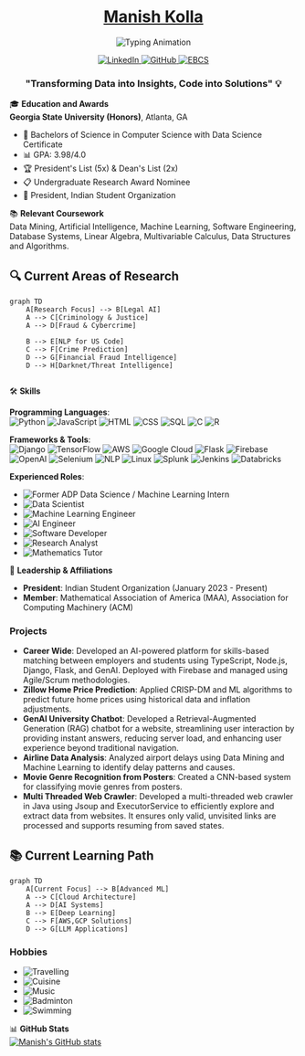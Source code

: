 <div align="center">

  # <a href="https:/manishkolla.com">Manish Kolla</a>


![Typing Animation](https://readme-typing-svg.demolab.com?font=Fira+Code&weight=600&size=28&duration=4000&pause=1000&color=6AD3F7&center=true&vCenter=true&width=550&lines=AI+%26+ML+Engineer;Gen+AI+Engineer;Deep+Learning;Data+Scientist;Software+Developer;Research+Analyst;Data+Engineer)



<a href="https://www.linkedin.com/in/manishkolla/" target="_blank">
  <img src="https://img.shields.io/badge/-Manish%20Kolla-0077B5?style=flat&logo=linkedin&logoColor=white" alt="LinkedIn"/>
</a>


<a href="https://github.com/manishkolla" target="_blank">
  <img src="https://img.shields.io/badge/-GitHub-181717?style=flat&logo=github&logoColor=white" alt="GitHub"/>
</a>

<a href="https://ebcs.gsu.edu/profile/manish-kolla/" target="_blank">
  <img src="https://img.shields.io/badge/-EBCS-0a66c2?style=flat&logo=internet-explorer&logoColor=white" alt="EBCS"/>
</a>


### "Transforming Data into Insights, Code into Solutions" 💡
</div>


🎓 **Education and Awards**  
**Georgia State University (Honors)**, Atlanta, GA
- 🎯 Bachelors of Science in Computer Science with Data Science Certificate
- 📊 GPA: 3.98/4.0
- 🏆 President's List (5x) & Dean's List (2x)
- 📋 Undergraduate Research Award Nominee
- 👥 President, Indian Student Organization

📚 **Relevant Coursework**  
Data Mining, Artificial Intelligence, Machine Learning, Software Engineering, Database Systems, Linear Algebra, Multivariable Calculus, Data Structures and Algorithms.

## 🔍 Current Areas of Research
```mermaid  
graph TD  
    A[Research Focus] --> B[Legal AI]  
    A --> C[Criminology & Justice]  
    A --> D[Fraud & Cybercrime]  

    B --> E[NLP for US Code]  
    C --> F[Crime Prediction]   
    D --> G[Financial Fraud Intelligence]  
    D --> H[Darknet/Threat Intelligence]   


```

🛠️ **Skills**  

**Programming Languages**:  
![Python](https://img.shields.io/badge/-Python-3776AB?style=flat&logo=python&logoColor=white)
![JavaScript](https://img.shields.io/badge/-JavaScript-F7DF1E?style=flat&logo=javascript&logoColor=black)
![HTML](https://img.shields.io/badge/-HTML5-E34F26?style=flat&logo=html5&logoColor=white)
![CSS](https://img.shields.io/badge/-CSS3-1572B6?style=flat&logo=css3&logoColor=white)
![SQL](https://img.shields.io/badge/-SQL-4479A1?style=flat&logo=postgresql&logoColor=white)
![C](https://img.shields.io/badge/-C-A8B9CC?style=flat&logo=c&logoColor=white)
![R](https://img.shields.io/badge/-R-276DC3?style=flat&logo=r&logoColor=white)  

**Frameworks & Tools**:  
![Django](https://img.shields.io/badge/-Django-092E20?style=flat&logo=django&logoColor=white)
![TensorFlow](https://img.shields.io/badge/-TensorFlow-FF6F00?style=flat&logo=tensorflow&logoColor=white)
![AWS](https://img.shields.io/badge/-AWS-232F3E?style=flat&logo=amazon-aws&logoColor=white)
![Google Cloud](https://img.shields.io/badge/-Google%20Cloud-4285F4?style=flat&logo=google-cloud&logoColor=white)
![Flask](https://img.shields.io/badge/-Flask-000000?style=flat&logo=flask&logoColor=white)
![Firebase](https://img.shields.io/badge/-Firebase-FFCA28?style=flat&logo=firebase&logoColor=black)
![OpenAI](https://img.shields.io/badge/-OpenAI-412991?style=flat&logo=openai&logoColor=white)
![Selenium](https://img.shields.io/badge/-Selenium-43B02A?style=flat&logo=selenium&logoColor=white)
![NLP](https://img.shields.io/badge/-NLP-009688?style=flat)
![Linux](https://img.shields.io/badge/-Linux-FCC624?style=flat&logo=linux&logoColor=black)
![Splunk](https://img.shields.io/badge/-Splunk-000000?style=flat&logo=splunk&logoColor=white)
![Jenkins](https://img.shields.io/badge/-Jenkins-D24939?style=flat&logo=jenkins&logoColor=white)
![Databricks](https://img.shields.io/badge/-Databricks-FF3621?style=flat&logo=databricks&logoColor=white)

**Experienced Roles**:  
- ![Former ADP Data Science / Machine Learning Intern](https://img.shields.io/badge/-Former%20ADP%20Intern-FF5733?style=flat&logo=adp&logoColor=white)
- ![Data Scientist](https://img.shields.io/badge/-Data%20Scientist-5A4FCF?style=flat&logo=dataiku&logoColor=white)
- ![Machine Learning Engineer](https://img.shields.io/badge/-Machine%20Learning%20Engineer-0A66C2?style=flat&logo=azure-machine-learning&logoColor=white)
- ![AI Engineer](https://img.shields.io/badge/-AI%20Engineer-FF6F00?style=flat&logo=ai&logoColor=white)
- ![Software Developer](https://img.shields.io/badge/-Software%20Developer-007396?style=flat&logo=java&logoColor=white)
- ![Research Analyst](https://img.shields.io/badge/-Research%20Analyst-1E90FF?style=flat&logo=academia&logoColor=white)
- ![Mathematics Tutor](https://img.shields.io/badge/-Mathematics%20Tutor-FFD700?style=flat&logo=mathworks&logoColor=white)


👥 **Leadership & Affiliations**  
- **President**: Indian Student Organization (January 2023 - Present)
- **Member**: Mathematical Association of America (MAA), Association for Computing Machinery (ACM)

### Projects

- **Career Wide**: Developed an AI-powered platform for skills-based matching between employers and students using TypeScript, Node.js, Django, Flask, and GenAI. Deployed with Firebase and managed using Agile/Scrum methodologies.
- **Zillow Home Price Prediction**: Applied CRISP-DM and ML algorithms to predict future home prices using historical data and inflation adjustments.
- **GenAI University Chatbot**: Developed a Retrieval-Augmented Generation (RAG) chatbot for a website, streamlining user interaction by providing instant answers, reducing server load, and enhancing user experience beyond traditional navigation.
- **Airline Data Analysis**: Analyzed airport delays using Data Mining and Machine Learning to identify delay patterns and causes.
- **Movie Genre Recognition from Posters**: Created a CNN-based system for classifying movie genres from posters.
- **Multi Threaded Web Crawler**: Developed a multi-threaded web crawler in Java using Jsoup and ExecutorService to efficiently explore and extract data from websites. It ensures only valid, unvisited links are processed and supports resuming from saved states.


## 📚 Current Learning Path
```mermaid
graph TD
    A[Current Focus] --> B[Advanced ML]
    A --> C[Cloud Architecture]
    A --> D[AI Systems]
    B --> E[Deep Learning]
    C --> F[AWS,GCP Solutions]
    D --> G[LLM Applications]
```


### Hobbies

- ![Travelling](https://img.shields.io/badge/-Travelling%20Places-009688?style=flat&logo=globe&logoColor=white)
- ![Cuisine](https://img.shields.io/badge/-Eating%20New%20Cuisines-F57F17?style=flat&logo=food&logoColor=white)
- ![Music](https://img.shields.io/badge/-Music-1DB954?style=flat&logo=spotify&logoColor=white)
- ![Badminton](https://img.shields.io/badge/-Badminton-FFCA28?style=flat&logo=badminton&logoColor=black)
- ![Swimming](https://img.shields.io/badge/-Swimming-0099CC?style=flat&logo=swimming&logoColor=white)



📊 **GitHub Stats**  
[![Manish's GitHub stats](https://github-readme-stats.vercel.app/api?username=manishkolla&show_icons=true&theme=shadow_blue  )](https://github.com/manishkolla)


<!--
- 🔭 I’m currently working on ...
- 🌱 I’m currently learning ...
- 👯 I’m looking to collaborate on ...
- 🤔 I’m looking for help with ...
- 💬 Ask me about ...
- 📫 How to reach me: ...
- 😄 Pronouns: ...
- ⚡ Fun fact: ...
-->
